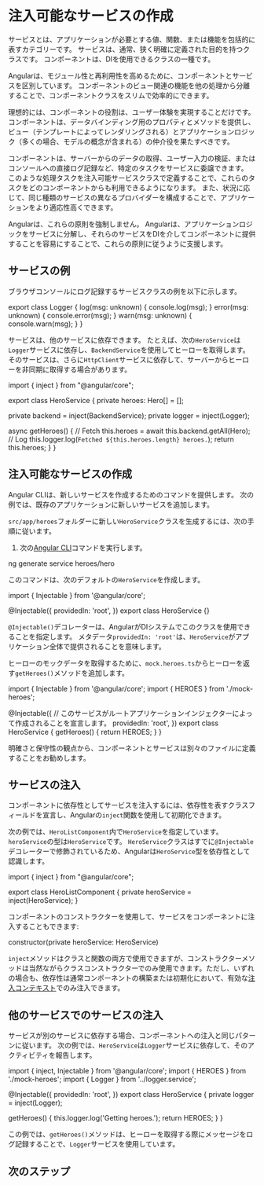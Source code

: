 # 注入可能なサービスの作成

サービスとは、アプリケーションが必要とする値、関数、または機能を包括的に表すカテゴリーです。
サービスは、通常、狭く明確に定義された目的を持つクラスです。
コンポーネントは、DIを使用できるクラスの一種です。

Angularは、モジュール性と再利用性を高めるために、コンポーネントとサービスを区別しています。
コンポーネントのビュー関連の機能を他の処理から分離することで、コンポーネントクラスをスリムで効率的にできます。

理想的には、コンポーネントの役割は、ユーザー体験を実現することだけです。
コンポーネントは、データバインディング用のプロパティとメソッドを提供し、ビュー（テンプレートによってレンダリングされる）とアプリケーションロジック（多くの場合、モデルの概念が含まれる）の仲介役を果たすべきです。

コンポーネントは、サーバーからのデータの取得、ユーザー入力の検証、またはコンソールへの直接ログ記録など、特定のタスクをサービスに委譲できます。
このような処理タスクを注入可能サービスクラスで定義することで、これらのタスクをどのコンポーネントからも利用できるようになります。
また、状況に応じて、同じ種類のサービスの異なるプロバイダーを構成することで、アプリケーションをより適応性高くできます。

Angularは、これらの原則を強制しません。
Angularは、アプリケーションロジックをサービスに分解し、それらのサービスをDIを介してコンポーネントに提供することを容易にすることで、これらの原則に従うように支援します。

## サービスの例

ブラウザコンソールにログ記録するサービスクラスの例を以下に示します。

<docs-code header="src/app/logger.service.ts (class)" language="typescript">
export class Logger {
  log(msg: unknown) { console.log(msg); }
  error(msg: unknown) { console.error(msg); }
  warn(msg: unknown) { console.warn(msg); }
}
</docs-code>

サービスは、他のサービスに依存できます。
たとえば、次の`HeroService`は`Logger`サービスに依存し、`BackendService`を使用してヒーローを取得します。
そのサービスは、さらに`HttpClient`サービスに依存して、サーバーからヒーローを非同期に取得する場合があります。

<docs-code header="src/app/hero.service.ts" language="typescript"
           highlight="[7,8,12,13]">
import { inject } from "@angular/core";

export class HeroService {
  private heroes: Hero[] = [];

  private backend = inject(BackendService);
  private logger = inject(Logger);

  async getHeroes() {
    // Fetch
    this.heroes = await this.backend.getAll(Hero);
    // Log
    this.logger.log(`Fetched ${this.heroes.length} heroes.`);
    return this.heroes;
  }
}
</docs-code>

## 注入可能なサービスの作成

Angular CLIは、新しいサービスを作成するためのコマンドを提供します。
次の例では、既存のアプリケーションに新しいサービスを追加します。

`src/app/heroes`フォルダーに新しい`HeroService`クラスを生成するには、次の手順に従います。

1. 次の[Angular CLI](/tools/cli)コマンドを実行します。

<docs-code language="sh">
ng generate service heroes/hero
</docs-code>

このコマンドは、次のデフォルトの`HeroService`を作成します。

<docs-code header="src/app/heroes/hero.service.ts (CLI-generated)" language="typescript">
import { Injectable } from '@angular/core';

@Injectable({
  providedIn: 'root',
})
export class HeroService {}
</docs-code>

`@Injectable()`デコレーターは、AngularがDIシステムでこのクラスを使用できることを指定します。
メタデータ`providedIn: 'root'`は、`HeroService`がアプリケーション全体で提供されることを意味します。

ヒーローのモックデータを取得するために、`mock.heroes.ts`からヒーローを返す`getHeroes()`メソッドを追加します。

<docs-code header="src/app/heroes/hero.service.ts" language="typescript">
import { Injectable } from '@angular/core';
import { HEROES } from './mock-heroes';

@Injectable({
  // このサービスがルートアプリケーションインジェクターによって作成されることを宣言します。
  providedIn: 'root',
})
export class HeroService {
  getHeroes() {
    return HEROES;
  }
}
</docs-code>

明確さと保守性の観点から、コンポーネントとサービスは別々のファイルに定義することをお勧めします。

## サービスの注入

コンポーネントに依存性としてサービスを注入するには、依存性を表すクラスフィールドを宣言し、Angularの`inject`関数を使用して初期化できます。

次の例では、`HeroListComponent`内で`HeroService`を指定しています。
`heroService`の型は`HeroService`です。
`HeroService`クラスはすでに`@Injectable`デコレーターで修飾されているため、Angularは`HeroService`型を依存性として認識します。

<docs-code header="src/app/heroes/hero-list.component.ts" language="typescript">
import { inject } from "@angular/core";

export class HeroListComponent {
  private heroService = inject(HeroService);
}
</docs-code>

コンポーネントのコンストラクターを使用して、サービスをコンポーネントに注入することもできます:

<docs-code header="src/app/heroes/hero-list.component.ts (constructor signature)" language="typescript">
  constructor(private heroService: HeroService)
</docs-code>

`inject`メソッドはクラスと関数の両方で使用できますが、コンストラクターメソッドは当然ながらクラスコンストラクターでのみ使用できます。ただし、いずれの場合も、依存性は通常コンポーネントの構築または初期化において、有効な[注入コンテキスト](guide/di/dependency-injection-context)でのみ注入できます。

## 他のサービスでのサービスの注入

サービスが別のサービスに依存する場合、コンポーネントへの注入と同じパターンに従います。
次の例では、`HeroService`は`Logger`サービスに依存して、そのアクティビティを報告します。

<docs-code header="src/app/heroes/hero.service.ts" language="typescript"
           highlight="[3,9,12]">
import { inject, Injectable } from '@angular/core';
import { HEROES } from './mock-heroes';
import { Logger } from '../logger.service';

@Injectable({
  providedIn: 'root',
})
export class HeroService {
  private logger = inject(Logger);

  getHeroes() {
    this.logger.log('Getting heroes.');
    return HEROES;
  }
}
</docs-code>

この例では、`getHeroes()`メソッドは、ヒーローを取得する際にメッセージをログ記録することで、`Logger`サービスを使用しています。

## 次のステップ

<docs-pill-row>
  <docs-pill href="/guide/di/dependency-injection-providers" title="依存性プロバイダーの構成"/>
  <docs-pill href="/guide/di/dependency-injection-providers#using-an-injectiontoken-object" title="`InjectionTokens`"/>
</docs-pill-row>
